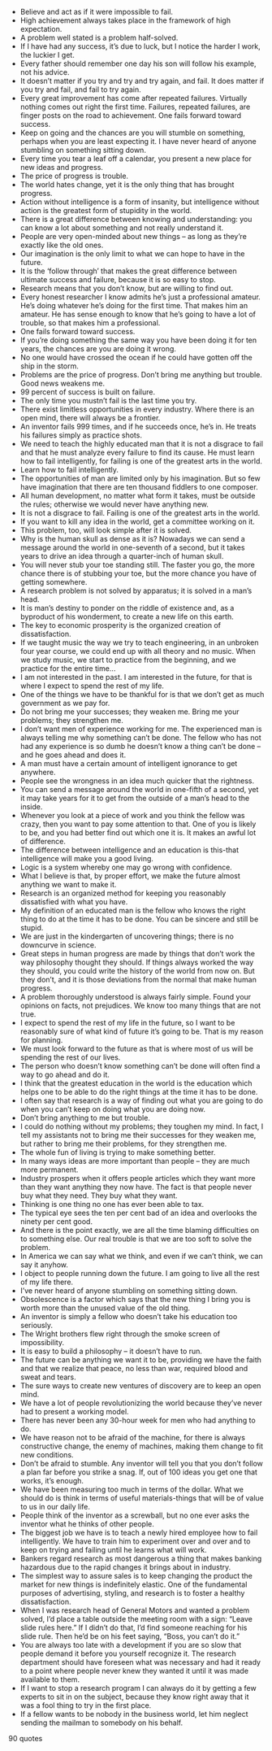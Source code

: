  - Believe and act as if it were impossible to fail.
 - High achievement always takes place in the framework of high expectation.
 - A problem well stated is a problem half-solved.
 - If I have had any success, it’s due to luck, but I notice the harder I work, the luckier I get.
 - Every father should remember one day his son will follow his example, not his advice.
 - It doesn’t matter if you try and try and try again, and fail. It does matter if you try and fail, and fail to try again.
 - Every great improvement has come after repeated failures. Virtually nothing comes out right the first time. Failures, repeated failures, are finger posts on the road to achievement. One fails forward toward success.
 - Keep on going and the chances are you will stumble on something, perhaps when you are least expecting it. I have never heard of anyone stumbling on something sitting down.
 - Every time you tear a leaf off a calendar, you present a new place for new ideas and progress.
 - The price of progress is trouble.
 - The world hates change, yet it is the only thing that has brought progress.
 - Action without intelligence is a form of insanity, but intelligence without action is the greatest form of stupidity in the world.
 - There is a great difference between knowing and understanding: you can know a lot about something and not really understand it.
 - People are very open-minded about new things – as long as they’re exactly like the old ones.
 - Our imagination is the only limit to what we can hope to have in the future.
 - It is the ‘follow through’ that makes the great difference between ultimate success and failure, because it is so easy to stop.
 - Research means that you don’t know, but are willing to find out.
 - Every honest researcher I know admits he’s just a professional amateur. He’s doing whatever he’s doing for the first time. That makes him an amateur. He has sense enough to know that he’s going to have a lot of trouble, so that makes him a professional.
 - One fails forward toward success.
 - If you’re doing something the same way you have been doing it for ten years, the chances are you are doing it wrong.
 - No one would have crossed the ocean if he could have gotten off the ship in the storm.
 - Problems are the price of progress. Don’t bring me anything but trouble. Good news weakens me.
 - 99 percent of success is built on failure.
 - The only time you mustn’t fail is the last time you try.
 - There exist limitless opportunities in every industry. Where there is an open mind, there will always be a frontier.
 - An inventor fails 999 times, and if he succeeds once, he’s in. He treats his failures simply as practice shots.
 - We need to teach the highly educated man that it is not a disgrace to fail and that he must analyze every failure to find its cause. He must learn how to fail intelligently, for failing is one of the greatest arts in the world.
 - Learn how to fail intelligently.
 - The opportunities of man are limited only by his imagination. But so few have imagination that there are ten thousand fiddlers to one composer.
 - All human development, no matter what form it takes, must be outside the rules; otherwise we would never have anything new.
 - It is not a disgrace to fail. Failing is one of the greatest arts in the world.
 - If you want to kill any idea in the world, get a committee working on it.
 - This problem, too, will look simple after it is solved.
 - Why is the human skull as dense as it is? Nowadays we can send a message around the world in one-seventh of a second, but it takes years to drive an idea through a quarter-inch of human skull.
 - You will never stub your toe standing still. The faster you go, the more chance there is of stubbing your toe, but the more chance you have of getting somewhere.
 - A research problem is not solved by apparatus; it is solved in a man’s head.
 - It is man’s destiny to ponder on the riddle of existence and, as a byproduct of his wonderment, to create a new life on this earth.
 - The key to economic prosperity is the organized creation of dissatisfaction.
 - If we taught music the way we try to teach engineering, in an unbroken four year course, we could end up with all theory and no music. When we study music, we start to practice from the beginning, and we practice for the entire time...
 - I am not interested in the past. I am interested in the future, for that is where I expect to spend the rest of my life.
 - One of the things we have to be thankful for is that we don’t get as much government as we pay for.
 - Do not bring me your successes; they weaken me. Bring me your problems; they strengthen me.
 - I don’t want men of experience working for me. The experienced man is always telling me why something can’t be done. The fellow who has not had any experience is so dumb he doesn’t know a thing can’t be done – and he goes ahead and does it.
 - A man must have a certain amount of intelligent ignorance to get anywhere.
 - People see the wrongness in an idea much quicker that the rightness.
 - You can send a message around the world in one-fifth of a second, yet it may take years for it to get from the outside of a man’s head to the inside.
 - Whenever you look at a piece of work and you think the fellow was crazy, then you want to pay some attention to that. One of you is likely to be, and you had better find out which one it is. It makes an awful lot of difference.
 - The difference between intelligence and an education is this-that intelligence will make you a good living.
 - Logic is a system whereby one may go wrong with confidence.
 - What I believe is that, by proper effort, we make the future almost anything we want to make it.
 - Research is an organized method for keeping you reasonably dissatisfied with what you have.
 - My definition of an educated man is the fellow who knows the right thing to do at the time it has to be done. You can be sincere and still be stupid.
 - We are just in the kindergarten of uncovering things; there is no downcurve in science.
 - Great steps in human progress are made by things that don’t work the way philosophy thought they should. If things always worked the way they should, you could write the history of the world from now on. But they don’t, and it is those deviations from the normal that make human progress.
 - A problem thoroughly understood is always fairly simple. Found your opinions on facts, not prejudices. We know too many things that are not true.
 - I expect to spend the rest of my life in the future, so I want to be reasonably sure of what kind of future it’s going to be. That is my reason for planning.
 - We must look forward to the future as that is where most of us will be spending the rest of our lives.
 - The person who doesn’t know something can’t be done will often find a way to go ahead and do it.
 - I think that the greatest education in the world is the education which helps one to be able to do the right things at the time it has to be done.
 - I often say that research is a way of finding out what you are going to do when you can’t keep on doing what you are doing now.
 - Don’t bring anything to me but trouble.
 - I could do nothing without my problems; they toughen my mind. In fact, I tell my assistants not to bring me their successes for they weaken me, but rather to bring me their problems, for they strengthen me.
 - The whole fun of living is trying to make something better.
 - In many ways ideas are more important than people – they are much more permanent.
 - Industry prospers when it offers people articles which they want more than they want anything they now have. The fact is that people never buy what they need. They buy what they want.
 - Thinking is one thing no one has ever been able to tax.
 - The typical eye sees the ten per cent bad of an idea and overlooks the ninety per cent good.
 - And there is the point exactly, we are all the time blaming difficulties on to something else. Our real trouble is that we are too soft to solve the problem.
 - In America we can say what we think, and even if we can’t think, we can say it anyhow.
 - I object to people running down the future. I am going to live all the rest of my life there.
 - I’ve never heard of anyone stumbling on something sitting down.
 - Obsolescence is a factor which says that the new thing I bring you is worth more than the unused value of the old thing.
 - An inventor is simply a fellow who doesn’t take his education too seriously.
 - The Wright brothers flew right through the smoke screen of impossibility.
 - It is easy to build a philosophy – it doesn’t have to run.
 - The future can be anything we want it to be, providing we have the faith and that we realize that peace, no less than war, required blood and sweat and tears.
 - The sure ways to create new ventures of discovery are to keep an open mind.
 - We have a lot of people revolutionizing the world because they’ve never had to present a working model.
 - There has never been any 30-hour week for men who had anything to do.
 - We have reason not to be afraid of the machine, for there is always constructive change, the enemy of machines, making them change to fit new conditions.
 - Don’t be afraid to stumble. Any inventor will tell you that you don’t follow a plan far before you strike a snag. If, out of 100 ideas you get one that works, it’s enough.
 - We have been measuring too much in terms of the dollar. What we should do is think in terms of useful materials-things that will be of value to us in our daily life.
 - People think of the inventor as a screwball, but no one ever asks the inventor what he thinks of other people.
 - The biggest job we have is to teach a newly hired employee how to fail intelligently. We have to train him to experiment over and over and to keep on trying and failing until he learns what will work.
 - Bankers regard research as most dangerous a thing that makes banking hazardous due to the rapid changes it brings about in industry.
 - The simplest way to assure sales is to keep changing the product the market for new things is indefinitely elastic. One of the fundamental purposes of advertising, styling, and research is to foster a healthy dissatisfaction.
 - When I was research head of General Motors and wanted a problem solved, I’d place a table outside the meeting room with a sign: “Leave slide rules here.” If I didn’t do that, I’d find someone reaching for his slide rule. Then he’d be on his feet saying, “Boss, you can’t do it.”
 - You are always too late with a development if you are so slow that people demand it before you yourself recognize it. The research department should have foreseen what was necessary and had it ready to a point where people never knew they wanted it until it was made available to them.
 - If I want to stop a research program I can always do it by getting a few experts to sit in on the subject, because they know right away that it was a fool thing to try in the first place.
 - If a fellow wants to be nobody in the business world, let him neglect sending the mailman to somebody on his behalf.

90 quotes